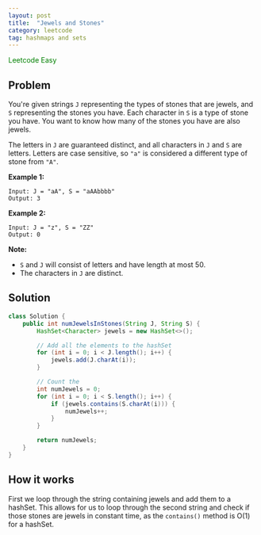 ```yaml
---
layout: post
title:  "Jewels and Stones"
category: leetcode
tag: hashmaps and sets
---
```


<span style="color:green;">Leetcode Easy</span>

## Problem

You're given strings `J` representing the types of stones that are jewels, and `S` representing the stones you have.  Each character in `S` is a type of stone you have.  You want to know how many of the stones you have are also jewels.

The letters in `J` are guaranteed distinct, and all characters in `J` and `S` are letters. Letters are case sensitive, so `"a"` is considered a different type of stone from `"A"`.

**Example 1:**

```
Input: J = "aA", S = "aAAbbbb"
Output: 3
```

**Example 2:**

```
Input: J = "z", S = "ZZ"
Output: 0
```

**Note:**

- `S` and `J` will consist of letters and have length at most 50.
- The characters in `J` are distinct.

## Solution

```java
class Solution {
    public int numJewelsInStones(String J, String S) {
        HashSet<Character> jewels = new HashSet<>();

        // Add all the elements to the hashSet
        for (int i = 0; i < J.length(); i++) {
            jewels.add(J.charAt(i));
        }

        // Count the
        int numJewels = 0;
        for (int i = 0; i < S.length(); i++) {
            if (jewels.contains(S.charAt(i))) {
                numJewels++;
            }
        }

        return numJewels;
    }
}
```

## How it works

First we loop through the string containing jewels and add them to a hashSet. This allows for us to loop through the second string and check if those stones are jewels in constant time, as the `contains()` method is O(1) for a hashSet.
